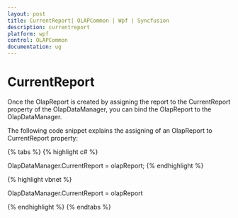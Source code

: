 ```yaml
---
layout: post
title: CurrentReport| OLAPCommon | Wpf | Syncfusion
description: currentreport
platform: wpf
control: OLAPCommon
documentation: ug
---
```


# CurrentReport

Once the OlapReport is created by assigning the report to the CurrentReport property of the OlapDataManager, you can bind the OlapReport to the OlapDataManager.

The following code snippet explains the assigning of an OlapReport to CurrentReport property:

{% tabs %}
{% highlight c# %}

OlapDataManager.CurrentReport = olapReport;
{% endhighlight  %}



{% highlight vbnet %}

OlapDataManager.CurrentReport = olapReport


{% endhighlight %}
{% endtabs %}
